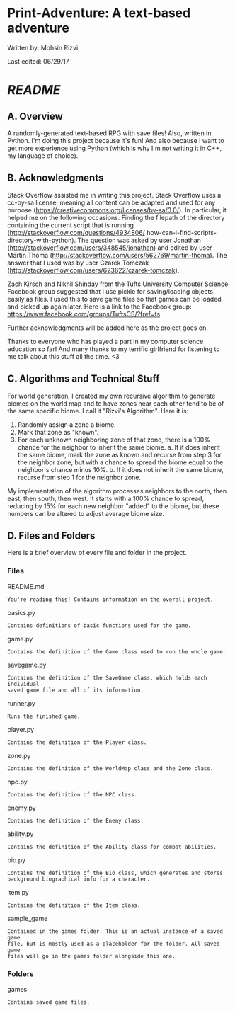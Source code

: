 # Print-Adventure: A text-based adventure
Written by:  Mohsin Rizvi

Last edited: 06/29/17

# *README*

## A. Overview

A randomly-generated text-based RPG with save files! Also, written
in Python. I'm doing this project because it's fun! And also because
I want to get more experience using Python (which is why I'm not
writing it in C++, my language of choice).

## B. Acknowledgments

Stack Overflow assisted me in writing this project. Stack Overflow uses a
cc-by-sa license, meaning all content can be adapted and used for
any purpose (https://creativecommons.org/licenses/by-sa/3.0/).
In particular, it helped me on the following occasions:
  Finding the filepath of the directory containing the current script that
  is running (http://stackoverflow.com/questions/4934806/
  how-can-i-find-scripts-directory-with-python). The question was asked by
  user Jonathan (http://stackoverflow.com/users/348545/jonathan) and edited
  by user Martin Thoma (http://stackoverflow.com/users/562769/martin-thoma).
  The answer that I used was by user Czarek Tomczak
  (http://stackoverflow.com/users/623622/czarek-tomczak).

Zach Kirsch and Nikhil Shinday from the Tufts University Computer
Science Facebook group suggested that I use pickle for saving/loading objects
easily as files. I used this to save game files so that games can be loaded
and picked up again later. Here is a link to the Facebook group:
https://www.facebook.com/groups/TuftsCS/?fref=ts

Further acknowledgments will be added here as the project goes on.

Thanks to everyone who has played a part in my computer science
education so far! And many thanks to my terrific girlfriend for
listening to me talk about this stuff all the time. <3

## C. Algorithms and Technical Stuff

For world generation, I created my own recursive algorithm to generate biomes
on the world map and to have zones near each other tend to be of the same
specific biome. I call it "Rizvi's Algorithm". Here it is:

1. Randomly assign a zone a biome.
2. Mark that zone as "known".
3. For each unknown neighboring zone of that zone, there is a 100% chance
   for the neighbor to inherit the same biome.
    a. If it does inherit the same biome, mark the zone as known and
       recurse from step 3 for the neighbor zone, but with a chance to
       spread the biome equal to the neighbor's chance minus 10%.
    b. If it does not inherit the same biome, recurse from step 1 for the
       neighbor zone.

My implementation of the algorithm processes neighbors to the north, then
east, then south, then west. It starts with a 100% chance to spread,
reducing by 15% for each new neighbor "added" to the biome, but these
numbers can be altered to adjust average biome size.

## D. Files and Folders

Here is a brief overview of every file and folder in the project.

  ### Files

  README.md

    You're reading this! Contains information on the overall project.

  basics.py

    Contains definitions of basic functions used for the game.

  game.py
  
    Contains the definition of the Game class used to run the whole game.

  savegame.py

    Contains the definition of the SaveGame class, which holds each individual
    saved game file and all of its information.

  runner.py

    Runs the finished game.

  player.py
  
    Contains the definition of the Player class.
    
  zone.py
  
    Contains the definition of the WorldMap class and the Zone class.
    
  npc.py
  
    Contains the definition of the NPC class.

  enemy.py

    Contains the definition of the Enemy class.
    
  ability.py
  
    Contains the definition of the Ability class for combat abilities.

  bio.py

    Contains the definition of the Bio class, which generates and stores
    background biographical info for a character.

  item.py

    Contains the definition of the Item class.

  sample_game

    Contained in the games folder. This is an actual instance of a saved game
    file, but is mostly used as a placeholder for the folder. All saved game
    files will go in the games folder alongside this one.

  ### Folders

  games

    Contains saved game files.
